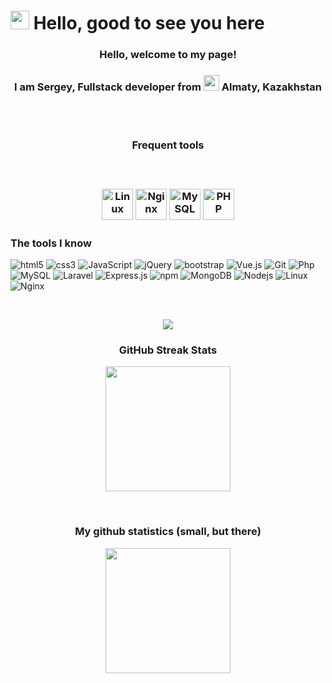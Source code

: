 # <img src="https://media.giphy.com/media/hvRJCLFzcasrR4ia7z/giphy.gif" width="30"/> Hello, good to see you here

<h3 align="center">Hello, welcome to my page!</h3>
<h3 align="center"> I am Sergey, Fullstack developer from <img src="https://upload.wikimedia.org/wikipedia/commons/d/d3/Flag_of_Kazakhstan.svg" width="25"/> Almaty, Kazakhstan</h3>
<br/>
<br/>
<h3 align="center">Frequent tools<h3>
<br>
<p align="center">
  <img src="https://devicon.dev/devicon.git/icons/linux/linux-original.svg" alt="Linux" width="50" height="50">
  <img src="https://devicon.dev/devicon.git/icons/nginx/nginx-original.svg" alt="Nginx" width="50" height="50">
  <img src="https://devicon.dev/devicon.git/icons/mysql/mysql-original.svg" alt="MySQL" width="50" height="50">
  <img src="https://devicon.dev/devicon.git/icons/php/php-original.svg" alt="PHP" width="50" height="50">
</p>

### The tools I know

<p>
  <img alt="html5" src="https://img.shields.io/badge/-HTML5-E34F26?style=flat-square&logo=html5&logoColor=white" />
  <img alt="css3" src="https://img.shields.io/badge/-CSS3-254bdd?style=flat-square&logo=css3&logoColor=white" />
  <img alt="JavaScript" src="https://img.shields.io/badge/-JavaScript-white?style=flat-square&logo=JavaScript&logoColor=f7df1e" />
  <img alt="jQuery" src="https://img.shields.io/badge/-jQuery-1a71b5?style=flat-square&logo=jQuery&logoColor=white" />
  <img alt="bootstrap" src="https://img.shields.io/badge/-Bootstrap-533b78?style=flat-square&logo=Bootstrap&logoColor=white" />
  <img alt="Vue.js" src="https://img.shields.io/badge/-Vue.js-3fb27f?style=flat-square&logo=Vue.js&logoColor=white" />
  <img alt="Git" src="https://img.shields.io/badge/-Git-F05032?style=flat-square&logo=git&logoColor=white" />
  <img alt="Php" src="https://img.shields.io/badge/-PHP-7377ad?style=flat-square&logo=php&logoColor=white" />
  <img alt="MySQL" src="https://img.shields.io/badge/-MySQL-004f6a?style=flat-square&logo=MySQL&logoColor=white" />
  <img alt="Laravel" src="https://img.shields.io/badge/-Laravel-ff2d20?style=flat-square&logo=Laravel&logoColor=white" />
  <img alt="Express.js" src="https://img.shields.io/badge/-Express.js-yellow?style=flat-square&logo=Express.js&logoColor=black" />
  <img alt="npm" src="https://img.shields.io/badge/-NPM-CB3837?style=flat-square&logo=npm&logoColor=white" />
  <img alt="MongoDB" src="https://img.shields.io/badge/-MongoDB-13aa52?style=flat-square&logo=mongodb&logoColor=white" />
  <img alt="Nodejs" src="https://img.shields.io/badge/-Nodejs-43853d?style=flat-square&logo=Node.js&logoColor=white" />
  <img alt="Linux" src="https://img.shields.io/badge/-Linux-efb80f?style=flat-square&logo=Linux&logoColor=black" />
  <img alt="Nginx" src="https://img.shields.io/badge/-Nginx-009137?style=flat-square&logo=Nginx&logoColor=white" />
</p>

<br>
<p align="center">
<img src="https://github-readme-stats.vercel.app/api/top-langs/?username=Diego475">
</p>

<h3 align="center">GitHub Streak Stats</h3>
<p align="center">
  <img src="https://github-readme-streak-stats.herokuapp.com/?user=Diego475" height="200">
</p>
<br/>
<h3 align="center">My github statistics (small, but there)</h3>
<p align="center">
  <img src="https://github-readme-stats.vercel.app/api?username=Diego475&theme=dark&show_icons=true&include_all_commits=true&hide_border=true" height="200"/>
</p>

